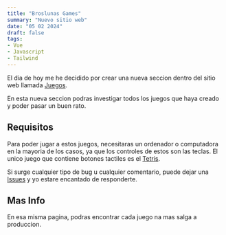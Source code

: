 ```yaml
---
title: "Broslunas Games"
summary: "Nuevo sitio web"
date: "05 02 2024"
draft: false
tags:
- Vue
- Javascript
- Tailwind
---
```

El dia de hoy me he decidido por crear una nueva seccion dentro del sitio web llamada [Juegos](https://games-broslunas.vercel.app/games/index.html).

En esta nueva seccion podras investigar todos los juegos que haya creado y poder pasar un buen rato.

## Requisitos
Para poder jugar a estos juegos, necesitaras un ordenador o computadora en la mayoria de los casos, ya que los controles de estos son las teclas. El unico juego que contiene botones tactiles es el [Tetris](http://broslunas.vercel.app/projects/juegos/03-tetris).

Si surge cualquier tipo de bug u cualquier comentario, puede dejar una [Issues](https://github.com/BrosLunas/Web-Page/issues) y yo estare encantado de responderte.

## Mas Info
En esa misma pagina, podras encontrar cada juego na mas salga a produccion.